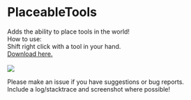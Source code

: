 PlaceableTools
===============

Adds the ability to place tools in the world!<br>
How to use:<br>
Shift right click with a tool in your hand.<br>
<a href="http://dries007.net:8080/job/PlaceableTools/">Download here.</a><br>
<br>
<img src="https://raw.github.com/DoubleDoorDevelopment/PlaceableTools/master/src/main/resources/PlaceableTools.png">

Please make an issue if you have suggestions or bug reports.<br>
Include a log/stacktrace and screenshot where possible!